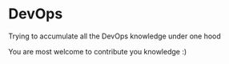 # DevOps
Trying to accumulate all the DevOps knowledge under one hood 

You are most welcome to contribute you knowledge :)
